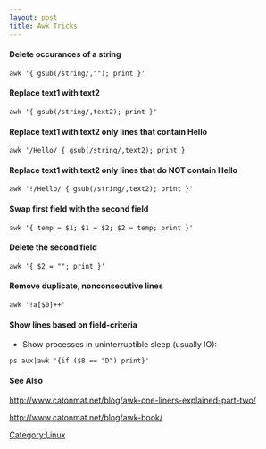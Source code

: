 ```yaml
---
layout: post 
title: Awk Tricks
---
```


#### Delete occurances of a string

    awk '{ gsub(/string/,""); print }'

#### Replace text1 with text2

    awk '{ gsub(/string/,text2); print }'

#### Replace text1 with text2 only lines that contain Hello

    awk '/Hello/ { gsub(/string/,text2); print }'

#### Replace text1 with text2 only lines that do NOT contain Hello

    awk '!/Hello/ { gsub(/string/,text2); print }'

#### Swap first field with the second field

    awk '{ temp = $1; $1 = $2; $2 = temp; print }'

#### Delete the second field

    awk '{ $2 = ""; print }'

#### Remove duplicate, nonconsecutive lines

    awk '!a[$0]++'

#### Show lines based on field-criteria

-   Show processes in uninterruptible sleep (usually IO):

<!-- -->

    ps aux|awk '{if ($8 == "D") print}'

#### See Also

<http://www.catonmat.net/blog/awk-one-liners-explained-part-two/>

<http://www.catonmat.net/blog/awk-book/>

[Category:Linux](Category:Linux "wikilink")
